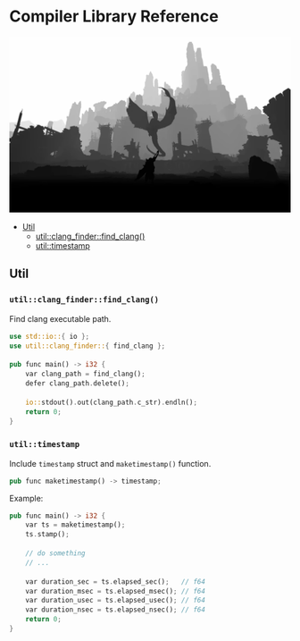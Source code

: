 # Compiler Library Reference

![just a picture](../jpg/llvm-maybe.jpg)

- [Util](#util)
  - [util::clang_finder::find_clang()](#utilclang_finderfind_clang)
  - [util::timestamp](#utiltimestamp)

## Util

### `util::clang_finder::find_clang()`

Find clang executable path.

```rust
use std::io::{ io };
use util::clang_finder::{ find_clang };

pub func main() -> i32 {
    var clang_path = find_clang();
    defer clang_path.delete();

    io::stdout().out(clang_path.c_str).endln();
    return 0;
}
```

### `util::timestamp`

Include `timestamp` struct and `maketimestamp()` function.

```rust
pub func maketimestamp() -> timestamp;
```

Example:

```rust
pub func main() -> i32 {
    var ts = maketimestamp();
    ts.stamp();

    // do something
    // ...

    var duration_sec = ts.elapsed_sec();   // f64
    var duration_msec = ts.elapsed_msec(); // f64
    var duration_usec = ts.elapsed_usec(); // f64
    var duration_nsec = ts.elapsed_nsec(); // f64
    return 0;
}
```
